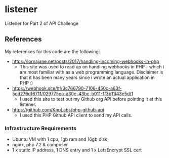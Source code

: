 # listener
Listener for Part 2 of API Challenge

## References
My references for this code are the following:
- https://lornajane.net/posts/2017/handling-incoming-webhooks-in-php
  - This site was used to read up on handling webhooks in PHP - which i am most familiar with as a web programming language. Disclaimer is that it has been many years since i wrote an actual application in PHP :) 
- https://webhook.site/#!/3c766790-7106-450c-a63f-5cd276df6711/029775ea-a30e-43bc-b011-1f3b11f43e5d/1
  - I used this site to test out my Github org API before pointing it at this listener.
- https://github.com/KnpLabs/php-github-api
  - I used this PHP Github API client to send my API calls.


### Infrastructure Requirements
- Ubuntu VM with 1 cpu, 1gb ram and 16gb disk
- nginx, php 7.2 & composer
- 1 x static IP address, 1 DNS entry and 1 x LetsEncrypt SSL cert
